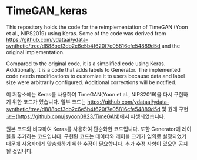# TimeGAN_keras

This repository holds the code for the reimplementation of TimeGAN (Yoon et al., NIPS2019) using Keras. Some of the code was derived from https://github.com/ydataai/ydata-synthetic/tree/d888bcf3cb2c6e5b4f620f7e05816cfe54889d5d and the original implementation.

Compared to the original code, it is a simplified code using Keras. Additionally, it is a code that adds labels to Generator. The implemented code needs modifications to customize it to users because data and label size were arbitrarily configured. Additional corrections will be notified.

이 저장소에는 Keras를 사용하여 TimeGAN(Yoon et al., NIPS2019)을 다시 구현하기 위한 코드가 있습니다. 일부 코드는 https://github.com/ydataai/ydata-synthetic/tree/d888bcf3cb2c6e5b4f620f7e05816cfe54889d5d 및 원래 구현 코드(https://github.com/jsyoon0823/TimeGAN)에서 파생되었습니다.

원본 코드와 비교하여 Keras를 사용하여 단순화한 코드입니다. 또한 Generator에 레이블을 추가하는 코드입니다. 구현된 코드는 데이터와 레이블 크기가 임의로 설정되었기 때문에 사용자에게 맞춤화하기 위한 수정이 필요합니다. 추가 수정 사항이 있으면 공지될 것입니다.
